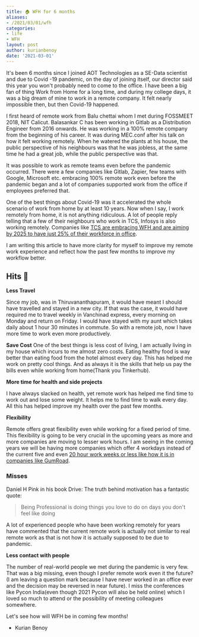 ```yaml
---
title: 🏠 WFH for 6 months
aliases:
- /2021/03/01/wfh
categories:
- life
- WFH
layout: post
author: kurianbenoy
date: '2021-03-01'
---
```


It's been 6 months since I joined AOT Technologies as a SE-Data scientist and due to Covid -19 pandemic, on the day of joining itself,
our director said this year you won't probably need to come to the office. I have been a big fan of thing Work from Home for a long time,
and during my college days, it was a big dream of mine to work in a remote company. It felt nearly impossible then, but then Covid-19 happened. 

I first heard of remote work from Balu chettai whom I met during FOSSMEET 2018, NIT Calicut. Balasankar C has been working in Gitlab
as a Distribution Engineer from 2016 onwards. He was working in a 100% remote company from the beginning of his career. It was during MEC.conf after his talk on how it felt working remotely.
When he watered the plants at his house, the public perspective of his neighbours was that he was jobless, at the same time he had a great job, while the public perspective was that. 

It was possible to work as remote teams even before the pandemic occurred. There were a few companies like Gitlab, Zapier, few teams with Google, Microsoft etc. embracing 100% remote work
even before the pandemic began and a lot of companies supported work from the office if employees preferred that.

One of the best things about Covid-19 was it accelerated the whole scenario of work from home by at least 10 years. Now when I say, I work remotely
from home, it is not anything ridiculous. A lot of people reply telling that a few of their neighbours who work in TCS, Infosys
is also working remotely. Companies like [TCS are embracing WFH and are aiming by 2025 to have just 25% of their workforce in office](https://www.indiatvnews.com/business/news-tcs-work-from-home-75-percent-employees-2025-612357). 

I am writing this article to have more clarity for myself to improve my remote work experience and reflect 
how the past few months to improve my workflow better.

## Hits 🎯

**Less Travel**

Since my job, was in Thiruvananthapuram, it would have meant I should have travelled and stayed in a new city. If that was the case, it would have required
me to travel weekly in Vanchinad express, every morning on Monday and return on Friday. I would have stayed with my aunt which takes daily about 1 hour 30 minutes in commute. So with a remote job, now I have more time to work even more productively. 

**Save Cost**
One of the best things is less cost of living, I am actually living in my house which incurs to me almost zero costs. Eating healthy food is way better than eating food from the hotel almost every day. This has helped me work on pretty cool things. And as always it is the skills that help us pay the bills even while working from home(Thank you Tinkerhub).

**More time for health and side projects**

I have always slacked on health, yet remote work has helped me find time to work out and lose some weight. It helps me to find time to walk every day.
All this has helped improve my health over the past few months.

**Flexibility**

Remote offers great flexibility even while working for a fixed period of time. This flexibility is going to be very crucial in the upcoming years as more and more companies are moving to lesser work hours. I am seeing in the coming years we will be having more companies which offer 4 workdays
instead of the current five and even [20 hour work weeks or less like how it is in companies like GumRoad](https://sahillavingia.com/work).

### Misses

Daniel H Pink in his book Drive: The truth behind motivation has a fantastic quote:

> Being Professional is doing things you love to do on days you don't feel like doing

A lot of experienced people who have been working remotely for years have commented that the current remote work is actually not similar to real remote work as that is not how it is actually supposed to be due to pandemic.

**Less contact with people**

The number of real-world people we met during the pandemic is very few. That was a big missing, even though I prefer remote work even it the future? (I am leaving a question mark because I have never worked in an office ever and the decision may be reversed in near future). I miss the conferences like Pycon India(even though 2021 Pycon will also be held online) which I loved so much to attend or the possibility of meeting colleagues somewhere.

Let's see how will WFH be in coming few months!

- Kurian Benoy
